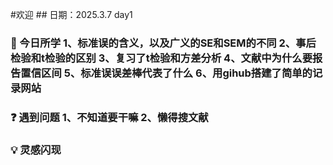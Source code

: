 #欢迎 ## 日期：2025.3.7 day1  
### 📖 今日所学 1、标准误的含义，以及广义的SE和SEM的不同 2、事后检验和t检验的区别 3、复习了t检验和方差分析 4、文献中为什么要报告置信区间 5、标准误误差棒代表了什么 6、用gihub搭建了简单的记录网站
### ❓ 遇到问题 1、不知道要干嘛 2、懒得搜文献 
### 💡 灵感闪现
